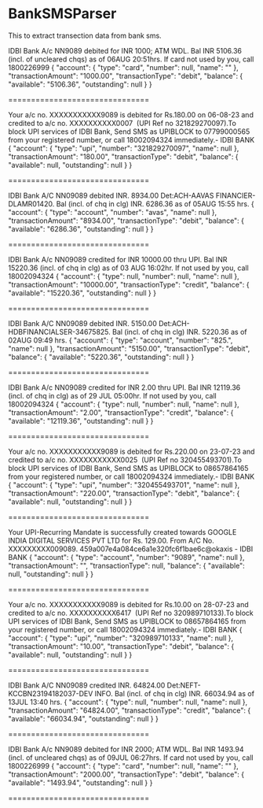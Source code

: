 # BankSMSParser
This to extract transection data from bank sms.

IDBI Bank A/c NN9089 debited for INR 1000; ATM WDL. Bal INR 5106.36 (incl. of uncleared chqs) as of 06AUG 20:51hrs. If card not used by you, call 1800226999
{
  "account": {
    "type": "card",
    "number": null,
    "name": ""
  },
  "transactionAmount": "1000.00",
  "transactionType": "debit",
  "balance": {
    "available": "5106.36",
    "outstanding": null
  }
}

===============================

Your a/c no. XXXXXXXXXXX9089 is debited for Rs.180.00 on 06-08-23 and credited to a/c no. XXXXXXXXXX0007  (UPI Ref no 321829270097).To block UPI services of IDBI Bank, Send SMS as UPIBLOCK <type your mobile no> to 07799000565 from your registered number, or call 18002094324 immediately.- IDBI BANK
{
  "account": {
    "type": "upi",
    "number": "321829270097",
    "name": null
  },
  "transactionAmount": "180.00",
  "transactionType": "debit",
  "balance": {
    "available": null,
    "outstanding": null
  }
}

===============================

IDBI Bank A/C NN09089 debited INR. 8934.00 Det:ACH-AAVAS FINANCIER-DLAMR01420. Bal (incl. of chq in clg) INR. 6286.36 as of 05AUG 15:55 hrs.
{
  "account": {
    "type": "account",
    "number": "avas",
    "name": null
  },
  "transactionAmount": "8934.00",
  "transactionType": "debit",
  "balance": {
    "available": "6286.36",
    "outstanding": null
  }
}

===============================

IDBI Bank A/c NN09089 credited for INR 10000.00 thru UPI. Bal INR 15220.36 (incl. of chq in clg) as of 03 AUG 16:02hr. If not used by you, call 18002094324
{
  "account": {
    "type": null,
    "number": null,
    "name": null
  },
  "transactionAmount": "10000.00",
  "transactionType": "credit",
  "balance": {
    "available": "15220.36",
    "outstanding": null
  }
}

===============================

IDBI Bank A/C NN09089 debited INR. 5150.00 Det:ACH-HDBFINANCIALSER-34675825. Bal (incl. of chq in clg) INR. 5220.36 as of 02AUG 09:49 hrs.
{
  "account": {
    "type": "account",
    "number": "825.",
    "name": null
  },
  "transactionAmount": "5150.00",
  "transactionType": "debit",
  "balance": {
    "available": "5220.36",
    "outstanding": null
  }
}

===============================

IDBI Bank A/c NN09089 credited for INR 2.00 thru UPI. Bal INR 12119.36 (incl. of chq in clg) as of 29 JUL 05:00hr. If not used by you, call 18002094324
{
  "account": {
    "type": null,
    "number": null,
    "name": null
  },
  "transactionAmount": "2.00",
  "transactionType": "credit",
  "balance": {
    "available": "12119.36",
    "outstanding": null
  }
}

===============================

Your a/c no. XXXXXXXXXXX9089 is debited for Rs.220.00 on 23-07-23 and credited to a/c no. XXXXXXXXXXX0025  (UPI Ref no 320455493701).To block UPI services of IDBI Bank, Send SMS as UPIBLOCK <type your mobile no> to 08657864165 from your registered number, or call 18002094324 immediately.- IDBI BANK
{
  "account": {
    "type": "upi",
    "number": "320455493701",
    "name": null
  },
  "transactionAmount": "220.00",
  "transactionType": "debit",
  "balance": {
    "available": null,
    "outstanding": null
  }
}

===============================

Your UPI-Recurring Mandate is successfully created towards GOOGLE INDIA DIGITAL SERVICES PVT LTD for Rs. 129.00. From A/C No. XXXXXXXXX009089. 459a007e4a084ce6a1e320fc6f1bae6c@okaxis - IDBI BANK
{
  "account": {
    "type": "account",
    "number": "9089",
    "name": null
  },
  "transactionAmount": "",
  "transactionType": null,
  "balance": {
    "available": null,
    "outstanding": null
  }
}

===============================

Your a/c no. XXXXXXXXXXX9089 is debited for Rs.10.00 on 28-07-23 and credited to a/c no. XXXXXXXXXX6417  (UPI Ref no 320989710133).To block UPI services of IDBI Bank, Send SMS as UPIBLOCK <type your mobile no> to 08657864165 from your registered number, or call 18002094324 immediately.- IDBI BANK
{
  "account": {
    "type": "upi",
    "number": "320989710133",
    "name": null
  },
  "transactionAmount": "10.00",
  "transactionType": "debit",
  "balance": {
    "available": null,
    "outstanding": null
  }
}

===============================

IDBI Bank A/C NN09089 credited INR. 64824.00 Det:NEFT-KCCBN23194182037-DEV INFO. Bal (incl. of chq in clg) INR. 66034.94 as of 13JUL 13:40 hrs.
{
  "account": {
    "type": null,
    "number": null,
    "name": null
  },
  "transactionAmount": "64824.00",
  "transactionType": "credit",
  "balance": {
    "available": "66034.94",
    "outstanding": null
  }
}

===============================

IDBI Bank A/c NN9089 debited for INR 2000; ATM WDL. Bal INR 1493.94 (incl. of uncleared chqs) as of 09JUL 06:27hrs. If card not used by you, call 1800226999
{
  "account": {
    "type": "card",
    "number": null,
    "name": ""
  },
  "transactionAmount": "2000.00",
  "transactionType": "debit",
  "balance": {
    "available": "1493.94",
    "outstanding": null
  }
}

===============================
